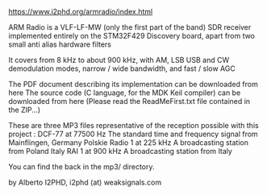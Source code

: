 
https://www.i2phd.org/armradio/index.html


ARM Radio is a VLF-LF-MW (only the first part of the band) SDR receiver implemented entirely on the 
STM32F429 Discovery board, apart from two small anti alias hardware filters
 

 
It covers from 8 kHz to about 900 kHz, with AM, LSB USB and CW demodulation modes,
narrow / wide bandwidth, and fast / slow AGC
 	 
The PDF document describing its implementation can be downloaded from here
The source code (C language, for the MDK Keil compiler) can be downloaded from here
(Please read the ReadMeFirst.txt file contained in the ZIP...)

These are three MP3 files representative of the reception possible with this project :
DCF-77 at 77500 Hz           The standard time and frequency signal from Mainflingen, Germany
Polskie Radio 1 at 225 kHz   A broadcasting station from Poland
Italy RAI 1 at 900 kHz        A broadcasting station from Italy

You can find the back in the mp3/ directory.

 
by Alberto I2PHD, i2phd (at) weaksignals.com


